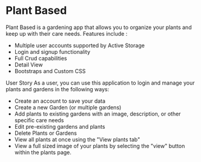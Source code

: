# Plant Based

Plant Based is a gardening app that allows you to organize your plants and keep up with their care needs.
Features include :

- Multiple user accounts supported by Active Storage
- Login and signup functionality
- Full Crud capabilities
- Detail View
- Bootstraps  and Custom CSS

User Story
As a user, you can use this application to login and manage your plants and gardens in the following ways:

- Create an account to save your data
- Create a new Garden (or multiple gardens)
- Add plants to existing gardens with an image, description, or other specific care needs 
- Edit pre-existing gardens and plants
- Delete Plants or Gardens
- View all plants at once using the "View plants tab"
- View a full sized image of your plants by selecting the "view" button within the plants page.


